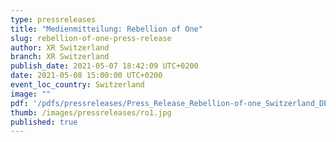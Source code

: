 ```yaml
---
type: pressreleases
title: "Medienmitteilung: Rebellion of One"
slug: rebellion-of-one-press-release
author: XR Switzerland
branch: XR Switzerland
publish_date: 2021-05-07 18:42:09 UTC+0200
date: 2021-05-08 15:00:00 UTC+0200
event_loc_country: Switzerland
image: ""
pdf: '/pdfs/pressreleases/Press_Release_Rebellion-of-one_Switzerland_DE.pdf'
thumb: /images/pressreleases/ro1.jpg
published: true
---
```

